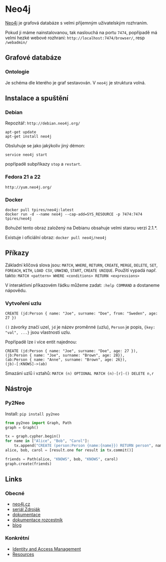 Neo4j
=====

[Neo4j](http://neo4j.com) je grafová databáze s velmi příjemným uživatelským rozhraním.

Pokud ji máme nainstalovanou, tak naslouchá na portu `7474`, popřípadě má velmi hezké webové rozhraní: `http://localhost:7474/browser/`, resp `/webadmin/`


Grafové databáze
----------------

### Ontologie

Je schéma dle kterého je graf sestavován. V `neo4j` je struktura volná.


Instalace a spuštění
--------------------

### Debian

Repozitář: `http://debian.neo4j.org/`

```
apt-get update
apt-get install neo4j
```

Obsluhuje se jako jakýkoliv jiný démon:

```service neo4j start```

popřípadě subpříkazy `stop` a `restart`.

### Fedora 21 a 22

`http://yum.neo4j.org/`


### Docker

```
docker pull tpires/neo4j:latest
docker run -d --name neo4j --cap-add=SYS_RESOURCE -p 7474:7474 tpires/neo4j
```

Bohužel tento obraz založený na Debianu obsahuje velmi starou verzi 2.1.*.

Existuje i oficiální obraz: `docker pull neo4j/neo4j`

Příkazy
-------

Základní klíčová slova jsou: `MATCH`, `WHERE`, `RETURN`, `CREATE`, `MERGE`, `DELETE`, `SET`, `FOREACH`, `WITH`, `LOAD CSV`, `UNWIND`, `START`, `CREATE UNIQUE`.
Použití vypadá např. takto: ```MATCH <pattern> WHERE <conditions> RETURN <expressions>```

V interaktivní příkazovém řádku můžeme zadat: `:help COMMAND` a dostaneme nápovědu.


### Vytvoření uzlu
```
CREATE (jd:Person { name: "Joe", surname: "Doe", from: "Sweden", age: 27 })
```

`()` závorky značí uzel, `jd` je název proměnné (uzlu), `Person` je popis, `{key: "val", ...}` jsou vlastnosti uzlu.


Popřípadě lze i více entit najednou:

```
CREATE (jd:Person { name: "Joe", surname: "Doe", age: 27 }),
(jb:Person { name: "Joe", surname: "Brown", age: 28}),
(ab:Person { name: "Anne", surname: "Brown", age: 26}),
(jb)-[:KNOWS]->(ab)
```


Smazání uzlů i vztahů:
```MATCH (n) OPTIONAL MATCH (n)-[r]-() DELETE n,r```


Nástroje
--------

### Py2Neo

Install: `pip install py2neo`


```python
from py2neo import Graph, Path
graph = Graph()

tx = graph.cypher.begin()
for name in ["Alice", "Bob", "Carol"]:
    tx.append("CREATE (person:Person {name:{name}}) RETURN person", name=name)
alice, bob, carol = [result.one for result in tx.commit()]

friends = Path(alice, "KNOWS", bob, "KNOWS", carol)
graph.create(friends)
```



Links
-----

### Obecné

* [neo4j.cz](neo4j.cz)
* [seriál Zdroják](http://www.zdrojak.cz/clanky/grafova-terminologie-a-dostupne-technologie/)
* [dokumentace](http://docs.spring.io/spring-data/neo4j/docs/current/reference/html/)
* [dokumentace rozcestník](http://neo4j.com/docs/milestone/)
* [blog](http://jexp.de/blog/2013/04/cool-first-neo4j-2-0-milestone-now-with-labels-and-real-indexes/)

### Konkrétní

* [Identity and Access Management](http://gist.neo4j.org/?4471127413fd724ed0a3)
* [Resources](http://gist.neo4j.org/?8141937)
[](http://gist.neo4j.org/?8141937)
